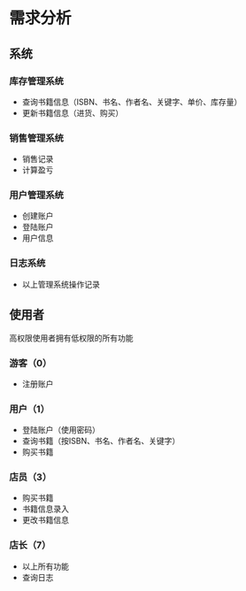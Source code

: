 # 需求分析

## 系统
### 库存管理系统
- 查询书籍信息（ISBN、书名、作者名、关键字、单价、库存量）
- 更新书籍信息（进货、购买）
### 销售管理系统
- 销售记录
- 计算盈亏
### 用户管理系统
- 创建账户
- 登陆账户
- 用户信息
### 日志系统
- 以上管理系统操作记录

## 使用者
高权限使用者拥有低权限的所有功能
### 游客（0）
- 注册账户

### 用户（1）
- 登陆账户（使用密码）
- 查询书籍（按ISBN、书名、作者名、关键字）
- 购买书籍

### 店员（3）
- 购买书籍
- 书籍信息录入
- 更改书籍信息

### 店长（7）
- 以上所有功能
- 查询日志
